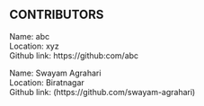 <h2 align="left">CONTRIBUTORS</h2>
<p>Name: abc <br>
Location: xyz <br>
Github link:  https://github:com/abc</p>


<p>Name: Swayam Agrahari <br>
Location: Biratnagar <br>
Github link: (https://github.com/swayam-agrahari)</p>

